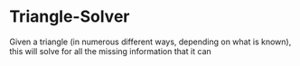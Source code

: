 # Triangle-Solver
Given a triangle (in numerous different ways, depending on what is known), this will solve for all the missing information that it can
